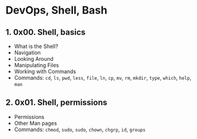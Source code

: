 # DevOps, Shell, Bash
## 1. 0x00. Shell, basics
-  What is the Shell?
- Navigation
- Looking Around
- Manipulating Files
- Working with Commands
- Commands: `cd`, `ls`, `pwd`, `less`, `file`, `ln`, `cp`, `mv`, `rm`, `mkdir`, `type`, `which`, `help`, `man` 
## 2. 0x01. Shell, permissions
- Permissions
- Other Man pages
- Commands: `chmod`, `sudo`, `sudo`, `chown`, `chgrp`, `id`, `groups`